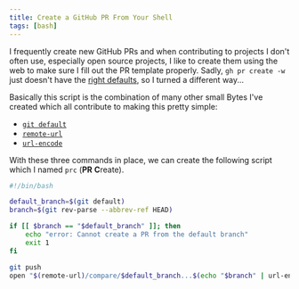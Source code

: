 ```yaml
---
title: Create a GitHub PR From Your Shell
tags: [bash]
---
```


I frequently create new GitHub PRs and when contributing to projects I
don't often use, especially open source projects, I like to create them
using the web to make sure I fill out the PR template properly. Sadly,
`gh pr create -w` just doesn't have the
[right defaults](https://github.com/cli/cli/issues/1718), so I turned a
different way...

Basically this script is the combination of many other small Bytes I've
created which all contribute to making this pretty simple:

- [`git default`](https://mskelton.dev/bytes/20241001170913)
- [`remote-url`](https://mskelton.dev/bytes/20240814075601)
- [`url-encode`](https://mskelton.dev/bytes/20240910202811)

With these three commands in place, we can create the following script
which I named `prc` (**PR** **C**reate).

```bash
#!/bin/bash

default_branch=$(git default)
branch=$(git rev-parse --abbrev-ref HEAD)

if [[ $branch == "$default_branch" ]]; then
	echo "error: Cannot create a PR from the default branch"
	exit 1
fi

git push
open "$(remote-url)/compare/$default_branch...$(echo "$branch" | url-encode)?body=&expand=1"
```
